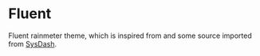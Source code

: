 # Fluent
Fluent rainmeter theme, which is inspired from and some source imported from [SysDash](https://github.com/marcopixel/SysDash).
